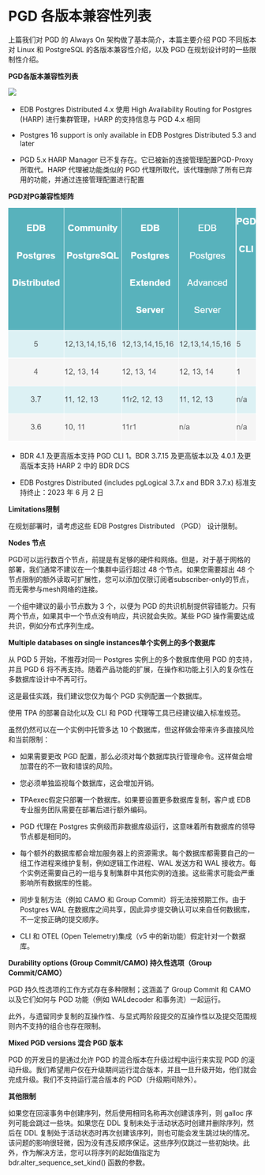 # PGD 各版本兼容性列表


上篇我们对 PGD 的 Always On 架构做了基本简介，本篇主要介绍 PGD 不同版本对 Linux 和 PostgreSQL 的各版本兼容性介绍，以及 PGD 在规划设计时的一些限制性介绍。

  


 **PGD各版本兼容性列表**

  


![](https://mmbiz.qpic.cn/sz_mmbiz_png/5FyicNGfDNSoQPHD0uYPpjLmnQth4CbCQVmAUkmQIIHvzicpASbeNVdK48Y93kNibRccQqseIfzFP5OHlAW5dwXbQ/640?wx_fmt=png&from=appmsg)

- EDB Postgres Distributed 4.x 使用 High Availability Routing for Postgres (HARP) 进行集群管理，HARP 的支持信息与 PGD 4.x 相同

- Postgres 16 support is only available in EDB Postgres Distributed 5.3 and later

- PGD 5.x HARP Manager 已不复存在。它已被新的连接管理配置PGD-Proxy所取代。HARP 代理被功能类似的 PGD 代理所取代，该代理删除了所有已弃用的功能，并通过连接管理配置进行配置

  


 **PGD对PG兼容性矩阵**

  ![图片](media/640.png)




- BDR 4.1 及更高版本支持 PGD CLI 1。BDR 3.7.15 及更高版本以及 4.0.1 及更高版本支持 HARP 2 中的 BDR DCS

- EDB Postgres Distributed (includes pgLogical 3.7.x and BDR 3.7.x) 标准支持终止：2023 年 6 月 2 日

  


 **Limitations限制**

  


在规划部署时，请考虑这些 EDB Postgres Distributed （PGD） 设计限制。 

 **Nodes 节点**

PGD可以运行数百个节点，前提是有足够的硬件和网络。但是，对于基于网格的部署，我们通常不建议在一个集群中运行超过 48 个节点。如果您需要超出 48 个节点限制的额外读取可扩展性，您可以添加仅限订阅者subscriber-only的节点，而无需参与mesh网络的连接。

一个组中建议的最小节点数为 3 个，以便为 PGD 的共识机制提供容错能力。只有两个节点，如果其中一个节点没有响应，共识就会失败。某些 PGD 操作需要达成共识，例如分布式序列生成。

 **Multiple databases on single instances单个实例上的多个数据库**

从 PGD 5 开始，不推荐对同一 Postgres 实例上的多个数据库使用 PGD 的支持，并且 PGD 6 将不再支持。随着产品功能的扩展，在操作和功能上引入的复杂性在多数据库设计中不再可行。

这是最佳实践，我们建议您仅为每个 PGD 实例配置一个数据库。

使用 TPA 的部署自动化以及 CLI 和 PGD 代理等工具已经建议编入标准规范。

虽然仍然可以在一个实例中托管多达 10 个数据库，但这样做会带来许多直接风险和当前限制：

  * 如果需要更改 PGD 配置，那么必须对每个数据库执行管理命令。这样做会增加潜在的不一致和错误的风险。

  * 您必须单独监视每个数据库，这会增加开销。

  * TPAexec假定只部署一个数据库。如果要设置更多数据库复制，客户或 EDB 专业服务团队需要在部署后进行额外编码。

  * PGD 代理在 Postgres 实例级而非数据库级运行，这意味着所有数据库的领导节点都是相同的。

  * 每个额外的数据库都会增加服务器上的资源需求。每个数据库都需要自己的一组工作进程来维护复制，例如逻辑工作进程、WAL 发送方和 WAL 接收方。每个实例还需要自己的一组与复制集群中其他实例的连接。这些需求可能会严重影响所有数据库的性能。

  * 同步复制方法（例如 CAMO 和 Group Commit）将无法按预期工作。由于 Postgres WAL 在数据库之间共享，因此异步提交确认可以来自任何数据库，不一定按正确的提交顺序。

  * CLI 和 OTEL (Open Telemetry)集成（v5 中的新功能）假定针对一个数据库。  


 **Durability options (Group Commit/CAMO)   持久性选项（Group Commit/CAMO）**

PGD 持久性选项的工作方式存在多种限制；这涵盖了 Group Commit 和 CAMO 以及它们如何与 PGD 功能（例如 WALdecoder 和事务流）一起运行。

此外，与遗留同步复制的互操作性、与显式两阶段提交的互操作性以及提交范围规则内不支持的组合也存在限制。

 **Mixed PGD versions  混合 PGD 版本**

PGD 的开发目的是通过允许 PGD 的混合版本在升级过程中运行来实现 PGD 的滚动升级。我们希望用户仅在升级期间运行混合版本，并且一旦升级开始，他们就会完成升级。我们不支持运行混合版本的 PGD（升级期间除外）。

 **其他限制**

如果您在回滚事务中创建序列，然后使用相同名称再次创建该序列，则 galloc 序列可能会跳过一些块。如果您在 DDL 复制未处于活动状态时创建并删除序列，然后在 DDL 复制处于活动状态时再次创建该序列，则也可能会发生跳过块的情况。该问题的影响很轻微，因为没有违反顺序保证。这些序列仅跳过一些初始块。此外，作为解决方法，您可以将序列的起始值指定为 bdr.alter_sequence_set_kind() 函数的参数。
